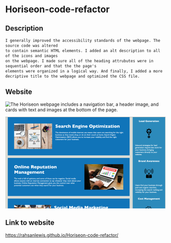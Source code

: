 # Horiseon-code-refactor

## Description
```
I generally improved the accessibility standards of the webpage. The source code was altered 
to contain semantic HTML elements. I added an alt description to all of the icons and images
on the webpage. I made sure all of the heading attrubutes were in sequential order and that the the page's
elements were organized in a logical way. And finally, I added a more decriptive title to the webpage and optimized the CSS file.
```

## Website

![The Horiseon webpage includes a navigation bar, a header image, and cards with text and images at the bottom of the page.](./assets/page2.png)

![The Horiseon webpage includes a navigation bar, a header image, and cards with text and images at the bottom of the page.](./assets/page1.png)


## Link to website

https://rahsanlewis.github.io/Horiseon-code-refactor/
